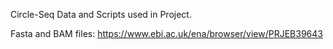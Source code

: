 Circle-Seq Data and Scripts used in Project.

Fasta and BAM files: https://www.ebi.ac.uk/ena/browser/view/PRJEB39643
